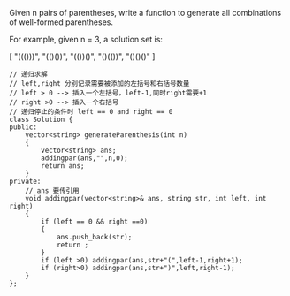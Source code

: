 Given n pairs of parentheses, write a function to generate all combinations of well-formed parentheses.

For example, given n = 3, a solution set is:

[
  "((()))",
  "(()())",
  "(())()",
  "()(())",
  "()()()"
]

```
// 递归求解
// left,right 分别记录需要被添加的左括号和右括号数量
// left > 0 --> 插入一个左括号，left-1,同时right需要+1
// right >0 --> 插入一个右括号
// 递归停止的条件时 left == 0 and right == 0
class Solution {
public:
    vector<string> generateParenthesis(int n) 
    {
        vector<string> ans;
        addingpar(ans,"",n,0);
        return ans;
    }
private:
    // ans 要传引用
    void addingpar(vector<string>& ans, string str, int left, int right)
    {
        if (left == 0 && right ==0)
        {
            ans.push_back(str);
            return ;
        }
        if (left >0) addingpar(ans,str+"(",left-1,right+1);
        if (right>0) addingpar(ans,str+")",left,right-1);
    }
};
```